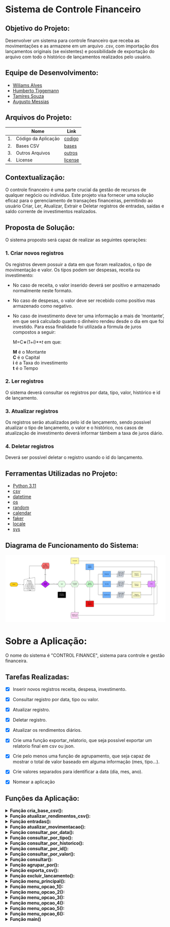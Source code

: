 
# Sistema de Controle Financeiro

## Objetivo do Projeto:

Desenvolver um sistema para controle financeiro que receba as movimentações e as armazene em um arquivo .csv, com importação dos lançamentos originais (se existentes) e possibilidade de exportação do arquivo com todo o histórico de lançamentos realizados pelo usuário.

## Equipe de Desenvolvimento:

- [Wiliams Alves](https://github.com/alves05)
- [Humberto Tiggemann](https://github.com/HumbertoTiggemann)
- [Tamires Souza](https://github.com/tamiresouza)   
- [Augusto Messias](https://github.com/mineironovale) 

## Arquivos do Projeto:

||Nome|Link|
|---|---|---|
|1.|Código da Aplicação|[codigo](./codigo/control_finance.py)|
|2.|Bases CSV|[bases](./codigo/bases/)|
|3.|Outros Arquivos|[outros](./outros/)|
|4.|License|[license](./LICENSE)|

## Contextualização:

O controle financeiro é uma parte crucial da gestão de recursos de qualquer negócio ou indivíduo. Este projeto visa fornecer uma solução eficaz para o gerenciamento de transações financeiras, permitindo ao usuário Criar, Ler, Atualizar, Extrair e Deletar registros de entradas, saídas e saldo corrente de investimentos realizados.

## Proposta de Solução:

O sistema proposto será capaz de realizar as seguintes operações:

### 1. Criar novos registros

Os registros devem possuir a data em que foram realizados, o tipo de movimentação e valor. Os tipos podem ser despesas, receita ou investimento:

-   No caso de receita, o valor inserido deverá ser positivo e armazenado normalmente neste formato.
-   No caso de despesas, o valor deve ser recebido como positivo mas armazenado como negativo.
-   No caso de investimento deve ter uma informação a mais de ‘montante’, em que será calculado quanto o dinheiro rendeu desde o dia em que foi investido. Para essa finalidade foi utilizada a fórmula de juros compostos a seguir:

	M=C∗(1+i)***t* em que:
	
	**M** é o Montante  
	**C** é o Capital  
	**i** é a Taxa do investimento  
	**t** é o Tempo  

### 2. Ler registros

O sistema deverá consultar os registros por data, tipo, valor, histórico e id de lançamento.

### 3. Atualizar registros

Os registros serão atualizados pelo id de lançamento, sendo possivel atualizar o tipo de lançamento, o valor e o histórico, nos casos de atualização de investimento deverá informar támbem a taxa de juros diário.

### 4. Deletar registros

Deverá ser possível deletar o registro usando o id do lançamento.

## Ferramentas Utilizadas no Projeto:

- [Python 3.11](https://docs.python.org/3/)
- [csv](https://docs.python.org/3/library/csv.html)  
- [datetime](https://docs.python.org/3/library/datetime.html)  
- [os](https://docs.python.org/3/library/os.html)  
- [random](https://docs.python.org/3/library/random.html)
- [calendar](https://docs.python.org/3/library/calendar.html)
- [faker](https://faker.readthedocs.io/en/master/)
- [locale](https://docs.python.org/pt-br/3.8/library/locale.html)
- [sys](https://docs.python.org/3/library/sys.html)

## Diagrama de Funcionamento do Sistema:
![Fluxo logica](/outros/logica_contro_lfinance.jpg) 

# Sobre a Aplicação:

O nome do sistema é "CONTROL FINANCE", sistema para controle e gestão financeira.

## Tarefas Realizadas:

- [x] Inserir novos registros receita, despesa, investimento.
- [x] Consultar registro por data, tipo ou valor.
- [x] Atualizar registro.
- [x] Deletar registro.
- [x] Atualizar os rendimentos diários.
- [x] Crie uma função exportar_relatorio, que seja possível exportar um relatorio final em csv ou json.
- [x] Crie pelo menos uma função de agrupamento, que seja capaz de mostrar o total de valor baseado em alguma informação (mes, tipo...).
- [x] Crie valores separados para identificar a data (dia, mes, ano).
- [x] Nomear a aplicação


## Funções da Aplicação:


<details>
<summary><b>Função cria_base_csv():</b></summary>

- A função cria uma base pré estruturada para o sistema.

```
def cria_base_csv(numero_linhas: int = 100) -> None:
    '''Função cria base de dados no fromato csv para armazenamento
    dos lançamentos do sitema Control Finance.'''
      
    # Verifica se já existe a base csv    
    if os.path.exists('./bases/base.csv'):
        pass
        
    if not os.path.exists('./bases/base.csv'):
        # Criando cabeçalho
        with open('./bases/base.csv', 'w') as arquivo:
            escritor = csv.writer(arquivo, delimiter=';', lineterminator='\n')
            escritor.writerow(['ID_lancamento','dia','mes','ano','tipo','valor','historico','taxa','montante','rendimento'])

        # Coluna ID do lançamento
        numero_lancamento = list(range(1,numero_linhas + 1))

        # Criando coluna de datas aleatórias
        # Definindo uma semente
        Faker.seed(10)
        random.seed(10)
        fake = Faker()    
        # Data inicial e final
        inicio = datetime(2023,1,1)
        final = datetime(2023,11,19)
        # Adicionando datas a uma lista
        datas = []
        for _ in range(numero_linhas):
            data_aleatoria = fake.date_between_dates(date_start=inicio, date_end=final)
            datas.append(data_aleatoria)
        # Ordendando pela data e mês
        datas = sorted(datas)

        # Criando coluna tipo de lançamento
        tipo_lancamento = []
        for _ in range(numero_linhas):
            palavra_aleatoria = random.choice(['receita', 'despesa', 'investimento'])
            tipo_lancamento.append(palavra_aleatoria)

        # Criando coluna dos valores dos lançamentos
        valores = []
        for tipo in tipo_lancamento:
            if tipo == 'receita':
                valor_aleatorio = round(float(random.randint(100.00, 1000.00)),2)
            elif tipo == 'despesa':
                valor_aleatorio = round(float(random.randint(100.00, 1000.00) * -1), 2)
            else:
                valor_aleatorio = round(float(random.randint(100.00, 100.00)), 2)
            valores.append(valor_aleatorio)

        # Criando coluna historico
        historico = []
        for tipo in tipo_lancamento:
            if tipo == 'receita':
                receitas = random.choice(['vendas', 'servicos'])
                historico.append(receitas)

            elif tipo == 'despesa':
                despesas = random.choice(['energia', 'agua e esgoto', 'internet', 'despesa geral'])
                historico.append(despesas)

            else:
                historico.append('poupanca')

        # Criando coluna taxa de aplicação
        taxa = []
        for tipo in tipo_lancamento:
            if tipo == 'investimento':
                taxa.append(0.0005)
            else:
                taxa.append('')
                
        # Criando a coluna montante e rendimento
        montante = []
        rendimento = []
        for indice in range(len(tipo_lancamento)):
            tipo = tipo_lancamento[indice]
            
            if tipo == 'investimento':
                tempo_dias = (datetime.today().date() - datas[indice]).days
                acumulado = acumulado = round(valores[indice] * (1 + taxa[indice]) ** tempo_dias, 2)
                juros = round(acumulado - valores[indice], 2)
            else:
                acumulado = ''
                juros = ''
            
            montante.append(acumulado)
            rendimento.append(juros)

        ### Salvando a base CSV

        # Unindo as colunas
        matriz = []
        for indice in range(numero_linhas):
            registros = [numero_lancamento[indice], datas[indice].day, datas[indice].month, datas[indice].year,
                         tipo_lancamento[indice], valores[indice], historico[indice], taxa[indice],
                         montante[indice], rendimento[indice]]
            matriz.append(registros)
            
        # Salvando base
        with open('./bases/base.csv', 'a', newline='') as arquivo:
            escritor = csv.writer(arquivo, delimiter=';', lineterminator='\n')
            escritor.writerows(matriz)
        
    return None
```

</details>
<details>
<summary><b>Função atualizar_rendimentos_csv():</b></summary>

- A função recebe o arquivo com os registros financeiros do sistema e recebe a função calcula_rendimento(). A função filtra os registros pelo tipo de lançamento, calcula a diferença de dias entre o dia do lançamento e o dia atual, calcula o valor atual da aplicação e atualiza os registros de montante e rendimento.

```
def atualizar_rendimentos_csv(nome_arquivo: str='./bases/base.csv') -> None:
    def calcular_rendimento(valor:float, taxa:float, dias:int) -> float:
        return round(valor * (1 + taxa) ** dias, 2)

    # Ler o CSV
    with open(nome_arquivo, 'r', newline='') as file:
        csv_reader = csv.reader(file)
        header = next(csv_reader)  # Lê a primeira linha (cabeçalho)

        # Extrair colunas do CSV
        linhas = list(csv_reader)

    # Calcular rendimentos
    hoje = datetime.today().date()
    for linha in linhas:
        if len(linha) >= 10:
            tipo = linha[4]
            if tipo == 'investimento':
                data = datetime(int(linha[3]), int(linha[2]), int(linha[1])).date()
                tempo_dias = (hoje - data).days

                # Atualizar o montante e o rendimento
                valor = float(linha[5])
                taxa = float(linha[7])
                novo_montante = calcular_rendimento(valor, taxa, tempo_dias)
                rendimento = novo_montante - valor

                linha[8] = str(round(novo_montante, 2))
                linha[9] = str(round(rendimento, 2))

    # Escrever de volta no CSV
    with open(nome_arquivo, 'w', newline='') as file:
        csv_writer = csv.writer(file)

        # Escrever o cabeçalho
        csv_writer.writerow(header)

        # Escrever as linhas atualizadas
        csv_writer.writerows(linhas)

    return None
```
</details>
<details>
<summary><b>Função entradas():</b></summary>

- A função entradas() recebe dados e realiza o registro na base csv, a função recebe os parâmetros tipo, valor e historico, nos casos de investimento recebe támbem o parâmetro taxa.

```
def entradas(tipo=str,valor=float,historico= str, taxa=None):
    '''Lança novos registros na base CSV.'''

    with open('./bases/base.csv', 'r') as arquivo: #abre o csv como leitor
            leitor = csv.reader(arquivo, delimiter=';')
            movimentacao = list(leitor)

    #cria as variaveis dos dados

    indice= len(movimentacao)
    data = datetime.today().date().strftime("%Y-%m-%d")
    rendimento=0
    valor_corigido= lambda valor: valor*-1 if tipo == "despesa" else valor #ajustando o sinal do valor
    if tipo == "investimento":
        montante= valor
        rendimento=0
    else:
        montante= ""
        rendimento= ""

    #variavel no formato de lista para a inclusao 
    entrada_linha= [indice, int(data.split('-')[2]), int(data.split('-')[1]), int(data.split('-')[0]),tipo, valor_corigido(valor), historico, taxa, montante, rendimento]

    movimentacao.append(entrada_linha)
    
    #abre o csv como modo de gravação
    with open('./bases/base.csv', 'a', newline='') as arquivo:
        escritor = csv.writer(arquivo, delimiter=';')
        escritor.writerow(entrada_linha) #grava a linha no csv
        arquivo.close()

    return movimentacao 
```
</details>
<details>
<summary><b>Função atualizar_movimentacao():</b></summary>

- A função altera um registro na base csv a partir do id de lançamento, recebe os parâmetros indice, tipo, valor e historico, no caso de investimento recebe o parâmetro taxa.

```
def atualizar_movimentacao(indice: int, tipo:str, valor:float, historico:str, taxa:str) -> list:
    with open('./bases/base.csv', 'r') as arquivo:
        leitor = csv.reader(arquivo, delimiter=';')
        movimentacao = list(leitor)

    if not movimentacao:
        pass

    indice = indice

    if 0 <= indice < len(movimentacao):
        tipo = tipo
        data = datetime.today().date().strftime("%Y-%m-%d")

        if tipo.lower() == 'despesa':
            valor = float(-valor)
            montante = 0
            taxa = 0
            rendimento = 0
            historico = historico
        elif tipo.lower() == 'investimento':
            valor = float(valor)
            taxa = float(taxa)
            tempo_dias = (datetime.today().date() - datetime.strptime(data, "%Y-%m-%d").date())
            montante = round(valor * (1 + taxa) ** tempo_dias.days, 2)
            rendimento = round(montante - valor, 2)
            historico = historico
        else:
            valor = float(valor)
            montante = 0
            taxa = 0
            rendimento = 0
            historico = historico

        if tipo.lower() == 'investimento':
            movimentacao[indice] = [
                str(indice), str(int(data.split('-')[2])),
                str(int(data.split('-')[1])),
                str(int(data.split('-')[0])),
                tipo, valor, historico, taxa,
                montante, rendimento]
        else:
            movimentacao[indice] = [
                str(indice), str(int(data.split('-')[2])),
                str(int(data.split('-')[1])),
                str(int(data.split('-')[0])),
                tipo, valor, historico, '', '', '']
            
        # Salva as alterações no arquivo CSV
        with open('./bases/base.csv', 'w', newline='') as novo_arquivo:
            escritor = csv.writer(novo_arquivo, delimiter=';')
            escritor.writerows(movimentacao)

    return movimentacao
```
</details>
<details>
<summary><b>Função consultar_por_data():</b></summary>

- A função recebe dois parâmetros de data no fromato string 'dd/mm/aaaa' e utiliza a função auxiliar consultar() para acessar a base de dados e aplicar o filtro.

```
def consultar_por_data(data_consulta_inicio: str, data_consulta_fim: str) -> list:
    '''A função consulta o lançamento conforme a data.'''
    data_inicio = datetime.strptime(data_consulta_inicio, "%d/%m/%Y").date()
    data_fim = datetime.strptime(data_consulta_fim, "%d/%m/%Y").date()
    return consultar(lambda linha: datetime(int(linha[3]), int(linha[2]), int(linha[1])).date() >= data_inicio and datetime(int(linha[3]), int(linha[2]), int(linha[1])).date() <= data_fim)
```
</details>
<details>
<summary><b>Função consultar_por_tipo():</b></summary>

- A função recebe o parâmetro tipo_consulta no formato string e utiliza a função auxiliar consultar() para acessar a base de dados e aplicar o filtro.

```
def consultar_por_tipo(tipo_consulta: str) -> list:
    '''A função consulta os lançamentos conforme tipo de lançamento.'''
    return consultar(lambda linha: linha and len(linha) >= 5 and linha[4] == tipo_consulta)
```

</details>
<details>
<summary><b>Função consultar_por_historico():</b></summary>

- A função recebe o parâmetro historico_consulta no formato string e utiliza a função auxiliar consultar() para acessar a base de dados e aplicar o filtro.

```
def consultar_por_historico(historico_consulta: str) -> list:
    '''A função consulta os lançamentos conforme historico de lançamento.'''
    return consultar(lambda linha: linha and len(linha) >= 7 and linha[6] == historico_consulta)
```

</details>
<details>
<summary><b>Função consultar_por_id():</b></summary>

- A função recebe dois parâmetros id_consulta_inicio e id_consulta_final em formato de string e usa a função auxiliar consultar() para acessar a base de dados e aplicar o filtro.

```
def consultar_por_id(id_consulta_inicio: str, id_consulta_final: str) -> list:
    '''A função consulta os lançamentos conforme o id de lançamento.'''
    return consultar(lambda linha: linha and len(linha) >= 1 and id_consulta_inicio <= int(linha[0]) <= id_consulta_final)
```
</details>
<details>
<summary><b>Função consultar_por_valor():</b></summary>

- A função recebe dois parâmetros valor_consulta_inicio e valor_consulta_fim em formato de string e usa a função auxiliar consultar() para acessar a base de dados e aplicar o filtro.

```
def consultar_por_valor(valor_consulta_inicio: str, valor_consulta_fim: str) -> list:
    '''A função consulta os lançamentos conforme o valor de lançamento.'''
    return consultar(lambda linha: linha and len(linha) >= 5 and float(linha[5]) >= float(valor_consulta_inicio) and float(linha[5]) <= float(valor_consulta_fim))
```
</details>
<details>
<summary><b>Função consultar():</b></summary>

- A função auxilia na consulta a base de dados, ela recebe uma função como parametro e realiza o filtro e retorna a consulta da base.

```
def consultar(condicao: callable) -> list:
    '''A função é uma função auxiliar que recebe a base e uma condição
    (expressa como uma função lambda) e retorna os registros que atendem à condição.'''
    
    # Armazena os registros da consulta
    registros_encontrados = []
    
    # Acessa a base
    with open('./bases/base.csv', 'r') as arquivo:
        leitor = csv.reader(arquivo, delimiter=';')
        next(leitor)
        
        # Itera e adiciona a lista os registros encontrados na consulta
        for linha in leitor:
            if condicao(linha):
                registros_encontrados.append(linha)

    return registros_encontrados
```
</details>
<details>
<summary><b>Função agrupar_por():</b></summary>

- A função agrupa os valores disponiveis na base de dados conforme o criterio informado como string.

```
def agrupar_por(criterio: str) -> dict:
    '''Função para agrupar o total de valores com base em um critério específico.'''
    
    # Acessando base
    base = './bases/base.csv'
    
    # Carregar a base existente
    with open(base, 'r') as arquivo:
        leitor = csv.reader(arquivo, delimiter=';')
        tabela = list(leitor)

    # Identificar o índice da coluna correspondente ao critério
    cabecalho = tabela[0]
    indice_criterio = cabecalho.index(criterio.strip().lower())

    # Inicializar o dicionário para armazenar os totais
    totais_por_categoria = {}

    # Calcular os totais com base no critério
    for linha in tabela[1:]:
        categoria = linha[indice_criterio]
        valor = float(linha[5])  # Índice 5 corresponde à coluna 'valor'

        if categoria not in totais_por_categoria:
            totais_por_categoria[categoria] = 0

        totais_por_categoria[categoria] += valor
    
    return totais_por_categoria
```

</details>
<details>
<summary><b>Função exporta_csv():</b></summary>

- A função faz uma consulta consulta se já existe o arquivo 'arquivo.csv' no repositorio 'bases', se exitir ele é substituido pelo novo arquivo gerado pela função, o arquivo é gerado a partir do resultado da função consulta().

```
def exporta_csv(resultados: list) -> None:
    '''A função exporta um arquivo csv conforme consulta.'''
    if os.path.exists('./bases/arquivo.csv'):
        os.remove('./bases/arquivo.csv')
        with open('./bases/arquivo.csv', 'w', newline='') as novo_arquivo:
            escritor = csv.writer(novo_arquivo, delimiter=';')
            registros = resultados
            escritor.writerows(registros)
    else:
        with open('./bases/arquivo.csv', 'w', newline='') as novo_arquivo:
            escritor = csv.writer(novo_arquivo, delimiter=';')
            registros = resultados
            escritor.writerows(registros)
    
    return None
```
</details>
<details>
<summary><b>Função excluir_lancamento():</b></summary>

- A função recebe o número do id de lançamento e procura, caso exista será excluido e a base será atualizada.

```
def exclui_lancamento(numero_lancamento: int) -> list:
    '''A função exclui o lançamento conforme o número do lançamento da coluna ID_lançamento'''

    # Ler todo o conteúdo do arquivo
    with open('./bases/base.csv', 'r') as arquivo:
        leitor = csv.reader(arquivo, delimiter=';')
        linhas = list(leitor)

    # Procurar o índice do registro com base no número de lançamento
    indice_exclusao = None
    for i, linha in enumerate(linhas):
        if linha and linha[0] == str(numero_lancamento):
            indice_exclusao = i
            break

    # Verificar se o registro foi encontrado antes de excluí-lo
    if indice_exclusao is not None:
        # Excluir o registro encontrado
        registro_excluido = linhas.pop(indice_exclusao)

        # Escrever as linhas atualizadas de volta ao arquivo
        with open('./bases/base.csv', 'w', newline='') as arquivo:
            escritor = csv.writer(arquivo, delimiter=';')
            escritor.writerows(linhas)

    return registro_excluido
```
</details>
<details>
<summary><b>Função menu_principal():</b></summary>

- A função auxilia na interação do usuário com a aplicação oferecendo um menu principal para iniciar a navegação, essa função chama todas as outras funções de menu secundários.

```
def menu_principal() -> None:
    '''Função para executar o menu principal e os demais menus.'''
    executa_programa = True
    while executa_programa:
        # Menu principal
        print('*'*80,'\n')
        print(' '*32,'Seja Bem-Vindo!\n')
        print(' '*25,'Sistema de Gestão Financeira\n')
        print(' '*31,'CONTROL FINANCE\n')
        print('\n','*'*80,'\n')
        print('''
        Selecione uma das opções a seguir:
              
        [ 1 ] - adicionar lançamentos.
        [ 2 ] - consultar lançamentos.
        [ 3 ] - gerar relatórios agrupados.
        [ 4 ] - exportar relatório.
        [ 5 ] - alterar registro.
        [ 6 ] - excluir registro.
        [ 0 ] - fechar o programa.''')
        print()
        opcao = int(input('Digite a opção: '))

        if opcao == 0:
            print('\nPrograma encerrado! Volte sempre!\n')
            sys.exit()

        if opcao == 1:
            menu_opcao_1()

        elif opcao == 2:
            menu_opcao_2()

        elif opcao == 3:
            menu_opcao_3()

        elif opcao == 4:
            menu_opcao_4()

        elif opcao == 5:
            menu_opcao_5()

        elif opcao == 6:
            menu_opcao_6()

        else:
            print('\nOpção inválida. Tente novamente.\n')
```
</details>
<details>
<summary><b>Função menu_opcao_1():</b></summary>

- A função auxilia na interação com o menu 'Adiciona Lançamento'.

```
def menu_opcao_1() -> None:
    '''Função para executar o menu de lançamento de registro financeiro.'''
    while True:
        # Menu opção 1
        print('*'*80,'\n')
        print(' '*30,'Adicionar Lançamentos')
        print('\n','*'*80,'\n')
        print('''
        Selecione uma opção a seguir:
        
        [ 1 ] - realizar lançamento.
        [ 0 ] - voltar ao menu.''')
        print()
        opcao = int(input('Digite a opção: '))

        if opcao == 1:
            tipo = input("Digite um tipo (receita/despesa/investimento): ").lower()
            if tipo == 'investimento':
                valor = round(float(input("Digite o valor: ").replace(',','.')),2)
                historico = input("Digite o historico do lançamento: ").lower()
                taxa = round(float(input("Digite a taxa diária: ").replace(',','.')),4)
                entradas(tipo=tipo,valor=valor,historico=historico, taxa=taxa)
                arquivo = open('./bases/base.csv', 'r')
                consulta_lancamento = csv.reader(arquivo, delimiter=';')
                consulta_lancamento = list(consulta_lancamento)[-1]
                arquivo.close() 
                print("\nLançamento realizado:\n")
                print("Número de Lançamento:", consulta_lancamento[0])
                print(f"Data: {consulta_lancamento[1]}/{consulta_lancamento[2]}/{consulta_lancamento[3]}")
                print("Tipo:", consulta_lancamento[4])
                print(f"Valor: {float(consulta_lancamento[5]):.2f}")
                print("Histórico:", consulta_lancamento[6])
                print(f"Taxa: {float(consulta_lancamento[7]):.4f}")
                print("Acumulado:", consulta_lancamento[8])
                print("Rendimento:", consulta_lancamento[9])

            else:
                valor = round(float(input("Digite o valor: ").replace(',','.')),2)
                historico = input("Digite o historico do lançamento: ").lower()
                entradas(tipo=tipo,valor=valor,historico=historico, taxa="")
                arquivo = open('./bases/base.csv', 'r')
                consulta_lancamento = csv.reader(arquivo, delimiter=';')
                consulta_lancamento = list(consulta_lancamento)[-1]
                arquivo.close() 
                print("\nLançamento realizado:\n")
                print("Número de Lançamento:", consulta_lancamento[0])
                print(f"Data: {consulta_lancamento[1]}/{consulta_lancamento[2]}/{consulta_lancamento[3]}")
                print("Tipo:", consulta_lancamento[4])
                print(f"Valor: {float(consulta_lancamento[5]):.2f}")
                print("Histórico:", consulta_lancamento[6])

        elif opcao == 0:
            break

        else:
           print('\nOpção inválida. Tente novamente.\n')
```
</details>
<details>
<summary><b>Função menu_opcao_2():</b></summary>

- A função auxilia na interação com o menu 'Consultar Lançamento'.

```
def menu_opcao_2() -> None:
    '''Função para executar o menu de consultas dos lançamento financeiro.'''
    while True:
        # Menu opção 2
        print('*'*80,'\n')
        print(' '*30,'Consultar Lançamentos')
        print('\n','*'*80,'\n')
        print('''
        Selecione uma opção de consulta a seguir:

        [ 1 ] - consultar por datas.
        [ 2 ] - consultar por tipo de lançamentos.
        [ 3 ] - consultar por valores.
        [ 4 ] - consultar por históricos.
        [ 5 ] - consultar por IDs de lançamentos.
        [ 0 ] - voltar ao menu.''')
        print()
        opcao = int(input('Digite a opção: '))

        if opcao == 1:
            # Solicitar a data para consulta
            print("\nDigite o intervalo de datas no formato dd/mm/aaaa.")
            data_inicio = input("Data inicial: ")
            data_final = input("Data final: ")
            resultado_data = consultar_por_data(data_inicio, data_final)
            if len(resultado_data) > 0:
                print("\nResultados encontrados:\n")
                for i in range(len(resultado_data)):
                    if resultado_data[i][4] == 'investimento':
                        print("Número de Lançamento:", resultado_data[i][0])
                        print(f"Data: {resultado_data[i][1]}/{resultado_data[i][2]}/{resultado_data[i][3]}")
                        print("Tipo:", resultado_data[i][4])
                        print(f"Valor: {float(resultado_data[i][5]):.2f}")
                        print("Histórico:", resultado_data[i][6])
                        print(f"Taxa: {float(resultado_data[i][7]):.4f}")
                        print(f"Acumulado: {float(resultado_data[i][8]):.2f}")
                        print(f"Rendimento: {float(resultado_data[i][9]):.2f}")
                        print('-'*5)
                    else:
                        print("Número de Lançamento:", resultado_data[i][0])
                        print(f"Data: {resultado_data[i][1]}/{resultado_data[i][2]}/{resultado_data[i][3]}")
                        print("Tipo:", resultado_data[i][4])
                        print(f"Valor: {float(resultado_data[i][5]):.2f}")
                        print("Histórico:", resultado_data[i][6])
                        print('-'*5)

            else:
                # Se a data não for encontrada
                print("\nNenhum registro encontrado! Verifique os dados informados.\n")

        elif opcao == 2:
            # Solicitar o tipo para consulta
            tipo_consulta = input("Digite o tipo para consulta (receita/despesa/investimento): ").lower()
            resultado_tipo = consultar_por_tipo(tipo_consulta)
            if len(resultado_tipo) > 0:
                print("\nResultados encontrados:\n")
                for i in range(len(resultado_tipo)):
                    if resultado_tipo[i][4] == 'investimento':
                        print("Número de Lançamento:", resultado_tipo[i][0])
                        print(f"Data: {resultado_tipo[i][1]}/{resultado_tipo[i][2]}/{resultado_tipo[i][3]}")
                        print("Tipo:", tipo_consulta)
                        print(f"Valor: {float(resultado_tipo[i][5]):.2f}")
                        print("Histórico:", resultado_tipo[i][6])
                        print(f"Taxa: {float(resultado_tipo[i][7]):.4f}")
                        print(f"Acumulado: {float(resultado_tipo[i][8]):.2f}")
                        print(f"Rendimento: {float(resultado_tipo[i][9]):.2f}")
                        print('-'*5)
                    else:
                        print("Número de Lançamento:", resultado_tipo[i][0])
                        print(f"Data: {resultado_tipo[i][1]}/{resultado_tipo[i][2]}/{resultado_tipo[i][3]}")
                        print("Tipo:", tipo_consulta)
                        print(f"Valor: {float(resultado_tipo[i][5]):.2f}")
                        print("Histórico:", resultado_tipo[i][6])
                        print('-'*5)

            else:
                # Se o tipo não for encontrado
                print("\nNenhum registro encontrado! Verifique os dados informados.\n")
            
        elif opcao == 3:
            # Solicitar o valor para consulta
            print("\nDigite o intervalo de valores para consulta.")
            valor_inicio = float(input("Valor inicial: "))
            valor_fim = float(input("Valor final: "))
            resultado_valor = consultar_por_valor(valor_inicio, valor_fim)
            if len(resultado_valor) > 0:
                print("\nResultados encontrados:\n")
                for i in range(len(resultado_valor)):
                    if resultado_valor[i][4] == 'investimento':
                        print("Número de Lançamento:", resultado_valor[i][0])
                        print(f"Data: {resultado_valor[i][1]}/{resultado_valor[i][2]}/{resultado_valor[i][3]}")
                        print("Tipo:", resultado_valor[i][4])
                        print(f"Valor: {float(resultado_valor[i][5]):.2f}")
                        print("Histórico:", resultado_valor[i][6])
                        print(f"Taxa: {float(resultado_valor[i][7]):.4f}")
                        print(f"Acumulado: {float(resultado_valor[i][8]):.2f}")
                        print(f"Rendimento: {float(resultado_valor[i][9]):.2f}")
                        print('-'*5)
                    else:
                        print("Número de Lançamento:", resultado_valor[i][0])
                        print(f"Data: {resultado_valor[i][1]}/{resultado_valor[i][2]}/{resultado_valor[i][3]}")
                        print("Tipo:", resultado_valor[i][4])
                        print(f"Valor: {float(resultado_valor[i][5]):.2f}")
                        print("Histórico:", resultado_valor[i][6])
                        print('-'*5)

            else:
                # Se o valor não for encontrado
                print("\nNenhum registro encontrado! Verifique os dados informados.\n")
 
        elif opcao == 4:
            # Solicitar o valor para consulta
            historico_consulta = input("Digite o historico: ").lower()
            resultado_historico = consultar_por_historico(historico_consulta)
            if len(resultado_historico) > 0:
                print("\nResultados encontrados:\n")
                for i in range(len(resultado_historico)):
                    if resultado_historico[i][4] == 'investimento':
                        print("Número de Lançamento:", resultado_historico[i][0])
                        print(f"Data: {resultado_historico[i][1]}/{resultado_historico[i][2]}/{resultado_historico[i][3]}")
                        print("Tipo:", resultado_historico[i][4])
                        print(f"Valor: {float(resultado_historico[i][5]):.2f}")
                        print("Histórico:", resultado_historico[i][6])
                        print(f"Taxa: {float(resultado_historico[i][7]):.4f}")
                        print(f"Acumulado: {float(resultado_historico[i][8]):.2f}")
                        print(f"Rendimento: {float(resultado_historico[i][9]):.2f}")
                        print('-'*5)
                    else:
                        print("Número de Lançamento:", resultado_historico[i][0])
                        print(f"Data: {resultado_historico[i][1]}/{resultado_historico[i][2]}/{resultado_historico[i][3]}")
                        print("Tipo:", resultado_historico[i][4])
                        print(f"Valor: {float(resultado_historico[i][5]):.2f}")
                        print("Histórico:", resultado_historico[i][6])
                        print('-'*5)

            else:
                # Se o valor não for encontrado
                print("\nNenhum registro encontrado! Verifique os dados informados.\n")

        elif opcao == 5:
            # Solicitar o valor para consulta
            print("\nDigite o intervalo de IDs.")
            id_inicio_consulta = int(input("Inicio: "))
            id_fim_consulta = int(input("Fim: "))
            resultado_id = consultar_por_id(id_inicio_consulta, id_fim_consulta)
            if len(resultado_id) > 0:
                print("\nResultados encontrados:\n")
                for i in range(len(resultado_id)):
                    if resultado_id[i][4] == 'investimento':
                        print("Número de Lançamento:", resultado_id[i][0])
                        print(f"Data: {resultado_id[i][1]}/{resultado_id[i][2]}/{resultado_id[i][3]}")
                        print("Tipo:", resultado_id[i][4])
                        print(f"Valor: {float(resultado_id[i][5]):.2f}")
                        print("Histórico:", resultado_id[i][6])
                        print(f"Taxa: {float(resultado_id[i][7]):.4f}")
                        print(f"Acumulado: {float(resultado_id[i][8]):.2f}")
                        print(f"Rendimento: {float(resultado_id[i][9]):.2f}")
                        print('-'*5)
                    else:
                        print("Número de Lançamento:", resultado_id[i][0])
                        print(f"Data: {resultado_id[i][1]}/{resultado_id[i][2]}/{resultado_id[i][3]}")
                        print("Tipo:", resultado_id[i][4])
                        print(f"Valor: {float(resultado_id[i][5]):.2f}")
                        print("Histórico:", resultado_id[i][6])
                        print('-'*5)

            else:
                # Se o intervalo de IDs não forem encontrados
                print("\nNenhum registro encontrado! Verifique os dados informados.\n")
            
        elif opcao == 0:
            break

        else:
            print('\nOpção inválida. Tente novamente.\n')
```
</details>
<details>
<summary><b>Função menu_opcao_3():</b></summary>

- A função auxilia na interação com o menu 'Relatórios Agrupados'.

```
def menu_opcao_3() -> None:
    while True:
        # Menu opção 3
        print('*'*80,'\n')
        print(' '*30,'Relatórios Agrupados')
        print('\n','*'*80,'\n')
        print('''
        Selecione uma opção a seguir:

        [ 1 ] - agrupar por Tipo.
        [ 2 ] - agrupar por Mês.
        [ 3 ] - agrupar por histórico.
        [ 0 ] - voltar ao menu.''')
        print()
        opcao = int(input('Digite a opção: '))
    
        if opcao == 1:
            # Agrupar por tipo
            criterio_agrupamento = 'tipo'        
            resultado_agrupamento = agrupar_por(criterio_agrupamento)
            print("\nRelatório Totais Agrupados por Tipo de Lançamento.\n")
            for chave, valor in resultado_agrupamento.items():
                print(f"{chave.upper()}: {valor}")
            print('-'*5)
             
        elif opcao == 2:
            # Agrupar por Mês
            criterio_agrupamento = 'mes'        
            resultado_agrupamento = agrupar_por(criterio_agrupamento)
            locale.setlocale(locale.LC_TIME, 'pt_BR')
            print("\nRelatório Totais Agrupados por Mês.\n")
            for mes in range(1, 13):
                total_mes = resultado_agrupamento.get(str(mes), 0)
                nome_mes = calendar.month_name[mes]
                print(f"{nome_mes.upper()}: {float(total_mes):.2f}")
            print('-'*5)

        elif opcao == 3:
            # Agrupar por Mês
            criterio_agrupamento = 'historico'        
            resultado_agrupamento = agrupar_por(criterio_agrupamento)
            print("\nRelatório Totais Agrupados por Históricos.\n")
            for chave, valor in resultado_agrupamento.items():
                print(f"{chave.upper()}: {valor}")
            print('-'*5)

        elif opcao == 0:
            break

        else:
            print('\nOpção inválida. Tente novamente.\n')
```
</details>
<details>
<summary><b>Função menu_opcao_4():</b></summary>

- A função auxilia na interação com o menu 'Exportar Relatório CSV'.

```
def menu_opcao_4() -> None:
    '''Função para executar o menu de exportação de relatório dos registro financeiro
    a partir de consultas.'''

    while True:
        print('*'*80,'\n')
        print(' '*30,'Exportar Relatórios CSV')
        print('\n','*'*80,'\n')
        print('''
        Selecione uma opção a seguir:

        [ 1 ] - exportar relatório por datas.
        [ 2 ] - exportar relatório por tipo.
        [ 3 ] - exportar relatório por valor.
        [ 4 ] - exportar relatório por histórico.
        [ 5 ] - exportar relatório por por IDs.
        [ 0 ] - voltar ao menu.\n''')

        opcao = int(input('Digite a opção: '))

        if opcao == 1:
            # Solicitar a data para consulta e exportar o relatório
            print("\nDigite o intervalo de datas no formato dd/mm/aaaa.")
            data_inicio = input("Data inicial: ")
            data_final = input("Data final: ")
            resultado_data = consultar_por_data(data_inicio, data_final)
            resultado_data_csv = [['ID_lancamento', 'dia', 'mes', 'ano', 'tipo', 'valor', 
                                    'historico', 'taxa', 'montante', 'rendimento']]
            resultado_data_csv.extend(resultado_data)
            exporta_csv(resultado_data_csv)
            print(f"Relatório CSV criado ./bases/arquivo.csv")

        elif opcao == 2:
            # Solicitar o tipo para consulta
            tipo_consulta = input("Digite o tipo (receita/despesa/investimento): ").lower()
            resultado_tipo = consultar_por_tipo(tipo_consulta)
            resultado_data_csv = [['ID_lancamento', 'dia', 'mes', 'ano', 'tipo', 'valor', 
                                    'historico', 'taxa', 'montante', 'rendimento']]
            resultado_data_csv.extend(resultado_tipo)
            exporta_csv(resultado_data_csv)
            print(f"Relatório CSV criado ./bases/arquivo.csv")

        elif opcao == 3:
            # Solicitar o valor para consulta e exportar o relatório
            print("\nDigite o intervalo de valores para consulta.")
            valor_inicio = float(input("Valor inicial: "))
            valor_fim = float(input("Valor final: "))
            resultado_valor = consultar_por_valor(valor_inicio, valor_fim)
            resultado_data_csv = [['ID_lancamento', 'dia', 'mes', 'ano', 'tipo', 'valor', 
                                    'historico', 'taxa', 'montante', 'rendimento']]
            resultado_data_csv.extend(resultado_valor)
            exporta_csv(resultado_data_csv, )
            print(f"Relatório CSV criado ./bases/arquivo.csv")

        elif opcao == 4:
            historico_consulta = input("Digite o historico: ").lower()
            resultado_historico = consultar_por_historico(historico_consulta)
            resultado_data_csv = [['ID_lancamento', 'dia', 'mes', 'ano', 'tipo', 'valor', 
                                    'historico', 'taxa', 'montante', 'rendimento']]
            resultado_data_csv.extend(resultado_historico)
            exporta_csv(resultado_data_csv)
            print(f"Relatório CSV criado ./bases/arquivo.csv")

        elif opcao == 5:
            print("\nDigite o intervalo de IDs.")
            id_inicio_consulta = int(input("Inicio: "))
            id_fim_consulta = int(input("Fim: "))
            resultado_id = consultar_por_id(id_inicio_consulta, id_fim_consulta)
            resultado_data_csv = [['ID_lancamento', 'dia', 'mes', 'ano', 'tipo', 'valor', 
                                    'historico', 'taxa', 'montante', 'rendimento']]
            resultado_data_csv.extend(resultado_id)
            exporta_csv(resultado_data_csv, )
            print(f"Relatório CSV criado ./bases/arquivo.csv")

        elif opcao == 0:
            break
        
        else:
            print('\nOpção inválida. Tente novamente.\n')
```
</details>
<details>
<summary><b>Função menu_opcao_5():</b></summary>

- A função auxilia na interação com o menu 'Alterar Lançamento'.

```
def menu_opcao_5() -> None:
    '''Função para executar o menu de alterar lançamento na base de registros.'''
    while True:
        # Menu opção 5
        print('*'*80,'\n')
        print(' '*30,'Alterar Lançamentos')
        print('\n','*'*80,'\n')
        print('''
        Selecione uma opção a seguir:
        
        [ 1 ] - realizar alteração.
        [ 0 ] - voltar ao menu.\n''')

        opcao = int(input('Digite a opção: '))

        if opcao == 1:
            indice_movimentacao = int(input("\nDigite o ID do lançamento: "))
            tipo_movimentacao = input("Digite o tipo de lançamento (receita/despesa/investimento): ").lower()

            # Condição para alterar lnaçamento para investiemnto, receita ou despesa
            if tipo_movimentacao == 'investimento':
                valor_movimentacao = float(input("Digite o valor: ").replace(',','.'))
                historico_movimentacao = input("Digite o histórico: ").lower()
                taxa_movimentacao = input("Digite a taxa diária: ").replace(',','.')
                movimentacao_atualizada = atualizar_movimentacao(indice_movimentacao, tipo_movimentacao, valor_movimentacao, 
                                                                    historico_movimentacao, taxa_movimentacao)
                registro = [linha for linha in movimentacao_atualizada if str(indice_movimentacao) in linha]
                print("\nRegistro Alterado.\n")
                print("Número de Lançamento:", registro[0][0])
                print(f"Data: {registro[0][1]}/{registro[0][2]}/{registro[0][3]}")
                print("Tipo:", registro[0][4])
                print(f"Valor: {float(registro[0][5]):.2f}")
                print("Histórico:", registro[0][6])
                print(f"Taxa: {float(registro[0][7]):.4f}")
                print(f"Acumulado: {float(registro[0][8]):.2f}")
                print(f"Rendimento: {float(registro[0][9]):.2f}")
                print('-'*5)

            else:
                valor_movimentacao = float(input("Digite o valor: ").replace(',','.'))
                historico_movimentacao = input("Digite o histórico: ").lower()
                movimentacao_atualizada = atualizar_movimentacao(indice_movimentacao,tipo_movimentacao, valor_movimentacao, 
                                                                    historico_movimentacao, None)
                registro = [linha for linha in movimentacao_atualizada if str(indice_movimentacao) in linha]
                print("\nRegistro Alterado.\n")
                print("Número de Lançamento:", registro[0][0])
                print(f"Data: {registro[0][1]}/{registro[0][2]}/{registro[0][3]}")
                print("Tipo:", registro[0][4])
                print(f"Valor: {float(registro[0][5]):.2f}")
                print("Histórico:", registro[0][6])
                print('-'*5)

        elif opcao == 0:
            break

        else:
            print('\nOpção inválida. Tente novamente.\n')
```
</details>
<details>
<summary><b>Função menu_opcao_6():</b></summary>

- A função auxilia na interação com o menu 'Excluir Lançamentos'.

```
def menu_opcao_6() -> None:
    '''Função para executar o menu de exclusão de lançamento na base.'''
    while True:
        # Menu opção 6
        print('*'*80,'\n')
        print(' '*30,'Excluir Lançamentos')
        print('\n','*'*80,'\n')
        print('''
        Selecione uma opção a seguir:
        
        [ 1 ] - excluir lançamento.
        [ 0 ] - voltar ao menu.\n''')

        opcao = int(input('Digite a opção: '))         
            
        if opcao == 1:    
            # Solicitar o número de lançamento para excluir
            numero_lancamento_excluir = int(input("\nDigite o número de lançamento para excluir: "))
            registro_excluido = exclui_lancamento(numero_lancamento_excluir)
            print("\nRegistro excluído:\n")
            print("Número de Lançamento:", registro_excluido[0])
            print("Data:", f"{registro_excluido[1]}/{registro_excluido[2]}/{registro_excluido[3]}")
            print("Tipo:", registro_excluido[4])
            print("Valor:", registro_excluido[5])
            print("Histórico:", registro_excluido[6])

        elif opcao == 0:
            break

        else:
            print('\nOpção inválida. Tente novamente.\n')
```
</details>
<details>
<summary><b>Função main()</b></summary>

- Possibilita o funcionamento da aplicação.

```
def main():
    '''Função para executar o programa.'''
    while True:
        # Criar a base CSV
        cria_base_csv()

        # Atualizar rendimentos no CSV
        atualizar_rendimentos_csv()

        # Menu principal
        menu_principal()
```
</details>
